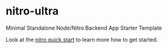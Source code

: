 # nitro-ultra
Minimal Standalone Node/Nitro Backend App Starter Template

Look at the [nitro quick start](https://nitro.unjs.io/guide#quick-start) to learn more how to get started.